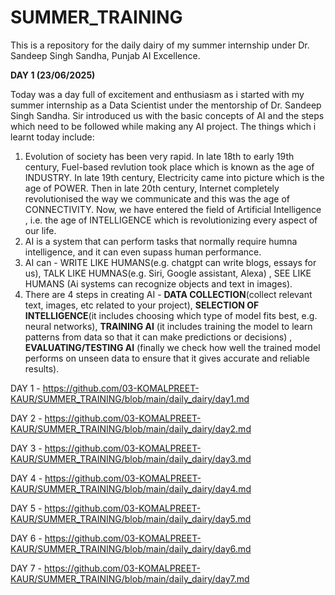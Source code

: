 # SUMMER_TRAINING
This is a repository for the daily dairy of my summer internship under Dr. Sandeep Singh Sandha, Punjab AI Excellence.

**DAY 1 (23/06/2025)**

Today was a day full of excitement and enthusiasm as i started with my summer internship as a Data Scientist under the mentorship of Dr. Sandeep Singh Sandha.
Sir introduced us with the basic concepts of AI and the steps which need to be followed while making any AI project. 
The things which i learnt today include:
1) Evolution of society has been very rapid. In late 18th to early 19th century, Fuel-based revlution took place which is known as the age of INDUSTRY. In late 19th century, Electricity came into picture which is the age of POWER. Then in late 20th century, Internet completely revolutionised the way we communicate and this was the age of CONNECTIVITY. Now, we have entered the field of Artificial Intelligence , i.e. the age of INTELLIGENCE which is revolutionizing every aspect of our life.
2) AI is a system that can perform tasks that normally require humna intelligence, and it can even supass human performance.
3) AI can - WRITE LIKE HUMANS(e.g. chatgpt can write blogs, essays for us), TALK LIKE HUMNAS(e.g. Siri, Google assistant, Alexa) , SEE LIKE HUMANS (Ai systems can recognize objects and text in images).
4) There are 4 steps in creating AI - **DATA COLLECTION**(collect relevant text, images, etc related to your project), **SELECTION OF INTELLIGENCE**(it includes choosing which type of model fits best, e.g. neural networks), **TRAINING AI** (it includes training the model to learn patterns from data so that it can make predictions or decisions) , **EVALUATING/TESTING AI** (finally we check how well the trained model performs on unseen data to ensure that it gives accurate and reliable results).

DAY 1 - https://github.com/03-KOMALPREET-KAUR/SUMMER_TRAINING/blob/main/daily_dairy/day1.md

DAY 2 - https://github.com/03-KOMALPREET-KAUR/SUMMER_TRAINING/blob/main/daily_dairy/day2.md

DAY 3 - https://github.com/03-KOMALPREET-KAUR/SUMMER_TRAINING/blob/main/daily_dairy/day3.md  

DAY 4 - https://github.com/03-KOMALPREET-KAUR/SUMMER_TRAINING/blob/main/daily_dairy/day4.md

DAY 5 - https://github.com/03-KOMALPREET-KAUR/SUMMER_TRAINING/blob/main/daily_dairy/day5.md

DAY 6 - https://github.com/03-KOMALPREET-KAUR/SUMMER_TRAINING/blob/main/daily_dairy/day6.md

DAY 7 - https://github.com/03-KOMALPREET-KAUR/SUMMER_TRAINING/blob/main/daily_dairy/day7.md
